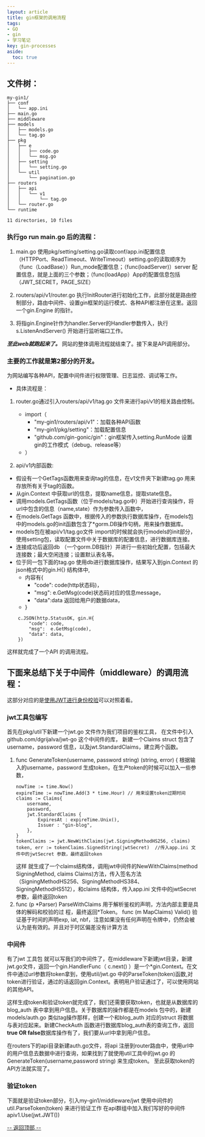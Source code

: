 ```yaml
---
layout: article
title: gin框架的调用流程
tags: 
- GO
- gin
- 学习笔记
key: gin-processes
aside:
  toc: true
---
```


## 文件树：
```
my-gin1/
├── conf
│   └── app.ini
├── main.go
├── middleware
├── models
│   ├── models.go
│   └── tag.go
├── pkg
│   ├── e
│   │   ├── code.go
│   │   └── msg.go
│   ├── setting
│   │   └── setting.go
│   └── util
│       └── pagination.go
├── routers
│   ├── api
│   │   └── v1
│   │       └── tag.go
│   └── router.go
└── runtime

11 directories, 10 files
```
### 执行go run main.go 后的流程：

1. main.go 使用pkg/setting/setting.go读取conf/app.ini配置信息（HTTPPort、ReadTimeout、WriteTimeout）setting.go的读取顺序为（func（LoadBase））Run_mode配置信息；（func(loadServer)）server 配置信息，就是上面的三个参数；（func(loadApp）App的配置信息包括（JWT_SECRET，PAGE_SIZE）

2. routers/api/v1/router.go 执行InitRouter进行初始化工作，此部分就是路由控制部分，路由中间件、设置gin框架的运行模式、各种API都注册在这里。返回一个gin.Engine 的指针。

3. 将指gin.Engine针作为handler.Server的Handler参数传入，执行s.ListenAndServer() 开始进行监听端口工作。

***至此web就跑起来了。***
网站的整体调用流程就结束了。接下来是API调用部分。

### 主要的工作就是第2部分的开发。
为网站编写各种API，配置中间件进行权限管理、日志监控、调试等工作。

+ 具体流程是：

1. router.go通过引入routers/api/v1/tag.go 文件来进行api/v1的相关路由控制。
    
    + import（
        + "my-gin1/routers/api/v1"：加载各种API函数
        + "my-gin1/pkg/setting"：加载配置信息
        + "github.com/gin-gonic/gin"：gin框架传入setting.RunMode 设置gin的工作模式（debug、release等）
    + ）
    


2. api/v1内部函数:
+ 假设有一个GetTags函数用来查询tag的信息，在v1文件夹下新建tag.go 用来存放所有关于tag的函数。
+ 从gin.Context 中获取url的信息，提取name信息，提取state信息。
+ 调用models.GetTags函数（位于models/tag.go中）开始进行查询操作，将url中包含的信息（name,state）作为参数传入函数中，
+ 在models.GetTags 函数中，根据传入的参数执行数据库操作，在models包中的models.go的init函数包含了*gorm.DB操作句柄，用来操作数据库。
+ models包在被api/v1/tag.go文件 import的时候就会执行models的init部分，使用setting包，读取配置文件中关于数据库的配置信息，进行数据库连接。
+ 连接成功后返回db  （一个gorm.DB指针）并进行一些初始化配置，包括最大连接数；最大空闲连接；设置默认表名等。
+ 位于同一包下面的tag.go 使用db进行数据库操作，结果写入到gin.Context 的 json格式中的gin.H{} 结构体中,
    + 内容有{
        + "code": code(http状态码)，
        + "msg": e.GetMsg(code)状态码对应的信息message，
        + "data":data 返回给用户的数据data，
    + }

```
	c.JSON(http.StatusOK, gin.H{
		"code": code,
		"msg":  e.GetMsg(code),
		"data": data,
	})
```
这样就完成了一个API 的调用流程。

## 下面来总结下关于中间件（middleware）的调用流程：
这部分对应的是[使用JWT进行身份校验](https://book.eddycjy.com/golang/gin/jwt.html)可以对照着看。
### jwt工具包编写

首先在pkg/util下新建一个jwt.go 文件作为我们项目的鉴权工具，
在文件中引入github.com/dgrijalva/jwt-go 这个中间件的库，
新建一个Claims struct 包含了username，password 信息，以及jwt.StandardClaims，建立两个函数。

1. func GenerateToken(username, password string) (string, error) {
    根据输入的username，password 生成token，在生产token的时候可以加入一些参数，
    ```
    nowTime := time.Now()
    expireTime := nowTime.Add(3 * time.Hour) // 用来设置token过期时间
    claims := Claims{
        username,
        password,
        jwt.StandardClaims {
            ExpiresAt : expireTime.Unix(),
            Issuer : "gin-blog",
        },
    }
    tokenClaims := jwt.NewWithClaims(jwt.SigningMethodHS256, claims)
    token, err := tokenClaims.SignedString(jwtSecret)  //传入app.ini 文件中的jwtSecret 参数，最终返回token
    ```
    这样 就生成了一个claims结构体，调用jwt中间件的NewWithClaims(method SigningMethod, claims Claims)方法，传入签名方法（SigningMethodHS256、SigningMethodHS384、SigningMethodHS512），和claims 结构体，传入app.ini 文件中的jwtSecret 参数，最终返回token
2. func (p \*Parser) ParseWithClaims 用于解析鉴权的声明，方法内部主要是具体的解码和校验的过     程，最终返回*Token。
    func (m MapClaims) Valid() 验证基于时间的声明exp, iat, nbf，注意如果没有任何声明在令牌中，仍然会被认为是有效的。并且对于时区偏差没有计算方法

### 中间件
有了jwt 工具包 就可以写我们的中间件了，在middleware下新建jwt目录，新建jwt.go文件，返回一个gin.HandlerFunc（ c.next() ）是一个*gin.Context。在文件中通过url参数将token拿到，使用util/jwt.go 中的ParseToken(token)函数,对token进行验证，通过的话返回gin.Context。表明用户验证通过了，可以使用网站的其他API。

这样生成token和验证token就完成了，我们还需要获取token，也就是从数据库的blog_auth 表中拿到用户信息。关于数据库的操作都是在models 包中的，新建models/auth.go 类似tag操作那样，创建一个和blog_auth 对应的struct 将数据与表对应起来。新建CheckAuth 函数进行数据库blog_auth表的查询工作，返回**true OR false**数据库操作有了，我们要从url中拿到用户信息。

在routers下的api目录新建auth.go文件，将api 注册到router路由中，使用url中的用户信息去数据中进行查询，如果找到了就使用util工具中的jwt.go 的 GenerateToken(username,password string) 来生成token。
至此获取token的API方法就实现了。

### 验证token

下面就是验证token部分，引入my-gin1/middleware/jwt 使用中间件的 util.ParseToken(token) 来进行验证工作
在api群组中加入我们写好的中间件
apiv1.Use(jwt.JWT())

<a href="javascript:scroll(0,0)">-- 返回顶部 --</a>